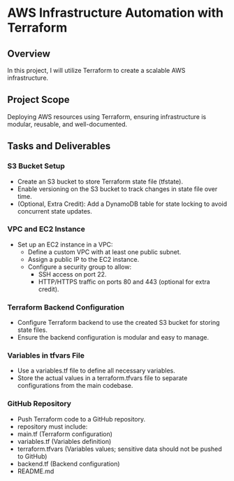 # AWS Infrastructure Automation with Terraform

## Overview

In this project, I will utilize Terraform to create a scalable AWS infrastructure.

## Project Scope

Deploying AWS resources using Terraform, ensuring  infrastructure is modular, reusable, and well-documented.

## Tasks and Deliverables

### S3 Bucket Setup

- Create an S3 bucket to store  Terraform state file (tfstate).
- Enable versioning on the S3 bucket to track changes in  state file over time.
- (Optional, Extra Credit): Add a DynamoDB table for state locking to avoid concurrent state updates.

### VPC and EC2 Instance

- Set up an EC2 instance in a VPC:
  - Define a custom VPC with at least one public subnet.
  - Assign a public IP to the EC2 instance.
  - Configure a security group to allow:
    - SSH access on port 22.
    - HTTP/HTTPS traffic on ports 80 and 443 (optional for extra credit).


### Terraform Backend Configuration

- Configure Terraform backend to use the created S3 bucket for storing state files.
- Ensure the backend configuration is modular and easy to manage.

### Variables in tfvars File

- Use a variables.tf file to define all necessary variables.
- Store the actual values in a terraform.tfvars file to separate configurations from the main codebase.

### GitHub Repository

- Push  Terraform code to a GitHub repository.
-  repository must include:
  - main.tf (Terraform configuration)
  - variables.tf (Variables definition)
  - terraform.tfvars (Variables values; sensitive data should not be pushed to GitHub)
  - backend.tf (Backend configuration)
  - README.md 


  
